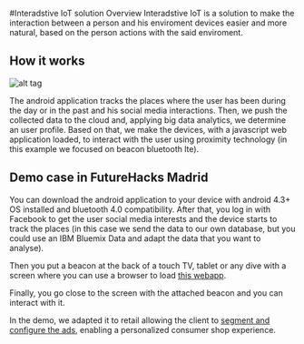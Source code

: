 #Interadstive IoT solution Overview
Interadstive IoT is a solution to make the interaction between a person and his enviroment devices easier and more natural, based on the person actions with the said enviroment.

## How it works
![alt tag](http://www.sompartyapp.com/smart_ads/img/tecnologia.jpg)

The android application tracks the places where the user has been during the day or in the past and his social media interactions. Then, we push the collected data to the cloud and, applying big data analytics, we determine an user profile.
Based on that, we make the devices, with a javascript web application loaded, to interact with the user using proximity technology (in this example we focused on beacon bluetooth lte).
 
## Demo case in FutureHacks Madrid
You can download the android application to your device with android 4.3+ OS installed and bluetooth 4.0 compatibility.
After that, you log in with Facebook to get the user social media interests and the device starts to track the places (in this case we send the data to our own database, but you could use an IBM Bluemix Data and adapt the data that you want to analyse).

Then you put a beacon at the back of a touch TV, tablet or any dive with a screen where you can use a browser to load [this webapp](http://www.sompartyapp.com/smart_ads/ad/).

Finally, you go close to the screen with the attached beacon and you can interact with it.

In the demo, we adapted it to retail allowing the client to [segment and configure the ads](http://www.sompartyapp.com/smart_ads/), enabling a personalized consumer shop experience. 




